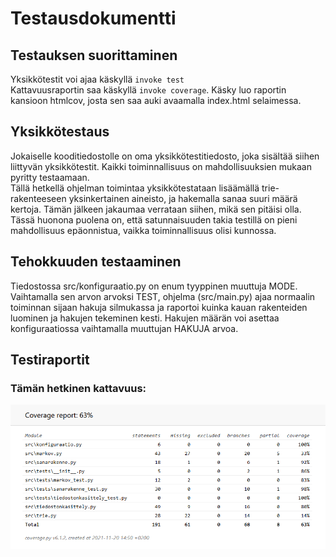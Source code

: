 # Testausdokumentti

## Testauksen suorittaminen
Yksikkötestit voi ajaa käskyllä `invoke test` </br>
Kattavuusraportin saa käskyllä `invoke coverage`. 
Käsky luo raportin kansioon htmlcov, josta sen saa auki avaamalla index.html selaimessa.

## Yksikkötestaus
Jokaiselle kooditiedostolle on oma yksikkötestitiedosto, joka sisältää siihen liittyvän yksikkötestit. Kaikki toiminnallisuus on mahdollisuuksien mukaan pyritty testaamaan. </br>
Tällä hetkellä ohjelman toimintaa yksikkötestataan lisäämällä trie-rakenteeseen yksinkertainen aineisto, ja hakemalla sanaa suuri määrä kertoja. Tämän jälkeen jakaumaa verrataan siihen, mikä sen pitäisi olla. Tässä huonona puolena on, että satunnaisuuden takia testillä on pieni mahdollisuus epäonnistua, vaikka toiminnallisuus olisi kunnossa.

## Tehokkuuden testaaminen
Tiedostossa src/konfiguraatio.py on enum tyyppinen muuttuja MODE. Vaihtamalla sen arvon arvoksi TEST, ohjelma (src/main.py) ajaa normaalin toiminnan sijaan hakuja silmukassa ja raportoi kuinka kauan rakenteiden luominen ja hakujen tekeminen kesti. Hakujen määrän voi asettaa konfiguraatiossa vaihtamalla muuttujan HAKUJA arvoa.

## Testiraportit
### Tämän hetkinen kattavuus:
![Testikattavuus](./kuvat/testikattavuus.png)
